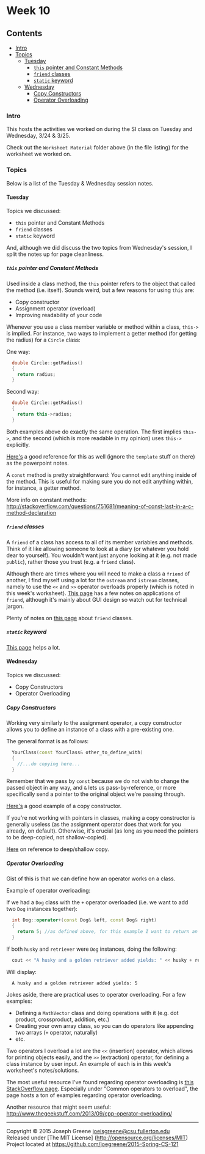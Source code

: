 # Week 10

## Contents
- [Intro](#intro)
- [Topics](#topics)
  - [Tuesday](#tuesday)
    - [`this` pointer and Constant Methods](#this-pointer-and-constant-methods)
    - [`friend` classes](#friend-classes)
    - [`static` keyword](#static-keyword)
  - [Wednesday](#wednesday)
    - [Copy Constructors](#copy-constructors)
    - [Operator Overloading](#operator-overloading)
  
### Intro

This hosts the activities we worked on during the SI class on Tuesday and Wednesday, 3/24 & 3/25.

Check out the `Worksheet Material` folder above (in the file listing) for the worksheet we worked on.

### Topics

Below is a list of the Tuesday & Wednesday session notes. 

#### Tuesday
Topics we discussed:
- `this` pointer and Constant Methods
- `friend` classes
- `static` keyword

And, although we did discuss the two topics from Wednesday's session, I split the notes up for page cleanliness.

##### `this` pointer and Constant Methods
Used inside a class method, the `this` pointer refers to the object that called the method (i.e. itself). Sounds weird, but a few reasons for using `this` are:
- Copy constructor
- Assignment operator (overload)
- Improving readability of your code

Whenever you use a class member variable or method within a class, `this->` is implied. For instance, two ways to implement a getter method (for getting the radius) for a `Circle` class:

One way:
```C++
  double Circle::getRadius()
  {
    return radius;
  }
```

Second way:
```C++
  double Circle::getRadius()
  {
    return this->radius;
  }
```

Both examples above do exactly the same operation. The first implies `this->`, and the second (which is more readable in my opinion) uses `this->` explicitly.

[Here's](http://stackoverflow.com/questions/993352/when-should-i-make-explicit-use-of-the-this-pointer) a good reference for this as well (ignore the `template` stuff on there) as the powerpoint notes.



A `const` method is pretty straightforward: You cannot edit anything inside of the method. This is useful for making sure you do not edit anything within, for instance, a getter method.

More info on constant methods:  http://stackoverflow.com/questions/751681/meaning-of-const-last-in-a-c-method-declaration

##### `friend` classes
A `friend` of a class has access to all of its member variables and methods. Think of it like allowing someone to look at a diary (or whatever you hold dear to yourself). You wouldn't want just anyone looking at it (e.g. not made `public`), rather those you trust (e.g. a `friend` class).

Although there are times where you will need to make a class a `friend` of another, I find myself using a lot for the `ostream` and `istream` classes, namely to use the `<<` and `>>` operator overloads properly (which is noted in this week's worksheet). 
[This page](http://stackoverflow.com/questions/17434/when-should-you-use-friend-in-c) has a few notes on applications of `friend`, although it's mainly about GUI design so watch out for technical jargon.

Plenty of notes on [this page](http://www.programiz.com/cpp-programming/friend-function-class) about `friend` classes.

##### `static` keyword
[This page](http://stackoverflow.com/questions/15235526/the-static-keyword-and-its-various-uses-in-c) helps a lot.

#### Wednesday
Topics we discussed:
- Copy Constructors
- Operator Overloading

##### Copy Constructors
Working very similarly to the assignment operator, a copy constructor allows you to define an instance of a class with a pre-existing one.

The general format is as follows:
```C++
  YourClass(const YourClass& other_to_define_with)
  {
    //...do copying here...
  }
```

Remember that we pass by `const` because we do not wish to change the passed object in any way, and `&` lets us pass-by-reference, or more specifically send a pointer to the original object we're passing through.

[Here's](http://www.tutorialspoint.com/cplusplus/cpp_copy_constructor.htm) a good example of a copy constructor.

If you're not working with pointers in classes, making a copy constructor is generally useless (as the assignment operator does that work for you already, on default). Otherwise, it's crucial (as long as you need the pointers to be deep-copied, not shallow-copied).

[Here](http://stackoverflow.com/questions/184710/what-is-the-difference-between-a-deep-copy-and-a-shallow-copy) on reference to deep/shallow copy. 

##### Operator Overloading
Gist of this is that we can define how an operator works on a class.

Example of operator overloading:

If we had a `Dog` class with the `+` operator overloaded (i.e. we want to add two `Dog` instances together):
```C++
  int Dog::operator+(const Dog& left, const Dog& right)
  {
    return 5; //as defined above, for this example I want to return an integer after adding two Dog instances.
  }
```

If both `husky` and `retriever` were `Dog` instances, doing the following:
```C++
  cout << "A husky and a golden retriever added yields: " << husky + retriever << endl;
```

Will display:
```
  A husky and a golden retriever added yields: 5
```

Jokes aside, there are practical uses to operator overloading. For a few examples:
- Defining a `MathVector` class and doing operations with it (e.g. dot product, crossproduct, addition, etc.)
- Creating your own array class, so you can do operators like appending two arrays (`+` operator, naturally)
- etc.

Two operators I overload a lot are the `<<` (insertion) operator, which allows for printing objects easily, and the `>>` (extraction) operator, for defining a class instance by user input. An example of each is in this week's worksheet's notes/solutions.

The most useful resource I've found regarding operator overloading is [this StackOverflow page](http://stackoverflow.com/questions/4421706/operator-overloading/4421719). Especially under "Common operators to overload", the page hosts a ton of examples regarding operator overloading.

Another resource that might seem useful: http://www.thegeekstuff.com/2013/09/cpp-operator-overloading/

-------------------------------------------------------------------------------

Copyright &copy; 2015 Joseph Greene <joeisgreene@csu.fullerton.edu>  
Released under [The MIT License] (http://opensource.org/licenses/MIT)  
Project located at <https://github.com/joegreene/2015-Spring-CS-121>
